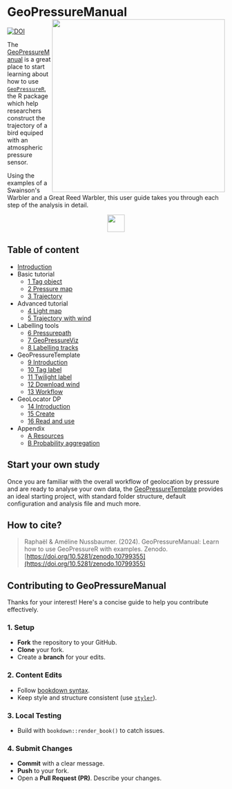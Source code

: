 # GeoPressureManual <img src="assets/cover.png" align="right" height="400"/>

<!-- badges: start -->
[![DOI](https://zenodo.org/badge/DOI/10.5281/zenodo.10799355.svg)](https://doi.org/10.5281/zenodo.10799355)
<!-- badges: end -->

The [GeoPressureManual](https://raphaelnussbaumer.com/GeoPressureManual/) is a great place to start learning about how to use [`GeoPressureR`](https://raphaelnussbaumer.com/GeoPressureR/), the R package which help researchers construct the trajectory of a bird equiped with an atmospheric pressure sensor.

Using the examples of a Swainson's Warbler and a Great Reed Warbler, this user guide takes you through each step of the analysis in detail.

<div align="center">
<a href="https://raphaelnussbaumer.com/GeoPressureManual"><img src="https://img.shields.io/badge/📖%20open%20the%20manual%20📖-37a779?style=for-the-badge&amp;color=%238D5903" style="height:40px;"/></a>
</div>

## Table of content

-   [Introduction](https://raphaelnussbaumer.com/GeoPressureManual/index.html)
-   Basic tutorial
    -   [1 Tag object](https://raphaelnussbaumer.com/GeoPressureManual/tag-object.html)
    -   [2 Pressure map](https://raphaelnussbaumer.com/GeoPressureManual/pressure-map.html)
    -   [3 Trajectory](https://raphaelnussbaumer.com/GeoPressureManual/trajectory.html)
-   Advanced tutorial
    -   [4 Light map](https://raphaelnussbaumer.com/GeoPressureManual/light-map.html)
    -   [5 Trajectory with wind](https://raphaelnussbaumer.com/GeoPressureManual/trajectory-with-wind.html)
-   Labelling tools
    -   [6 Pressurepath](https://raphaelnussbaumer.com/GeoPressureManual/pressurepath.html)
    -   [7 GeoPressureViz](https://raphaelnussbaumer.com/GeoPressureManual/geopressureviz.html)
    -   [8 Labelling tracks](https://raphaelnussbaumer.com/GeoPressureManual/labelling-tracks.html)
-   GeoPressureTemplate
    -   [9 Introduction](https://raphaelnussbaumer.com/GeoPressureManual/geopressuretemplate-intro.html)
    -   [10 Tag label](https://raphaelnussbaumer.com/GeoPressureManual/geopressuretemplate-label.html)
    -   [11 Twilight label](https://raphaelnussbaumer.com/GeoPressureManual/geopressuretemplate-twilight.html)
    -   [12 Download wind](https://raphaelnussbaumer.com/GeoPressureManual/geopressuretemplate-wind.html)
    -   [13 Workflow](https://raphaelnussbaumer.com/GeoPressureManual/geopressuretemplate-workflow.html)
-   GeoLocator DP
    -   [14 Introduction](https://raphaelnussbaumer.com/GeoPressureManual/geolocator-intro.html)
    -   [15 Create](https://raphaelnussbaumer.com/GeoPressureManual/geolocator-create.html)
    -   [16 Read and use](https://raphaelnussbaumer.com/GeoPressureManual/geolocator-read.html)
-   Appendix
    -   [A Resources](https://raphaelnussbaumer.com/GeoPressureManual/resources.html)
    -   [B Probability aggregation](https://raphaelnussbaumer.com/GeoPressureManual/probability-aggregation.html)

## Start your own study

Once you are familiar with the overall workflow of geolocation by pressure and are ready to analyse your own data, the [GeoPressureTemplate](https://raphaelnussbaumer.com/GeoPressureTemplate/) provides an ideal starting project, with standard folder structure, default configuration and analysis file and much more.

## How to cite?

> Raphaël & Améline Nussbaumer. (2024). GeoPressureManual: Learn how to use GeoPressureR with examples. Zenodo. [https://doi.org/10.5281/zenodo.10799355](https://doi.org/10.5281/zenodo.10799355)

## Contributing to GeoPressureManual

Thanks for your interest! Here's a concise guide to help you contribute effectively.

### 1. **Setup**

-   **Fork** the repository to your GitHub.
-   **Clone** your fork.
-   Create a **branch** for your edits.

### 2. **Content Edits**

-   Follow [bookdown syntax](https://bookdown.org/yihui/bookdown/).
-   Keep style and structure consistent (use [`styler`](https://styler.r-lib.org/)).

### 3. **Local Testing**

-   Build with `bookdown::render_book()` to catch issues.

### 4. **Submit Changes**

-   **Commit** with a clear message.
-   **Push** to your fork.
-   Open a **Pull Request (PR)**. Describe your changes.

